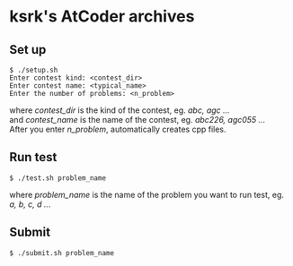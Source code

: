 # ksrk's AtCoder archives

## Set up
```commandline
$ ./setup.sh
Enter contest kind: <contest_dir>
Enter contest name: <typical_name>
Enter the number of problems: <n_problem>
```
where *contest_dir* is the kind of the contest, eg. *abc, agc ...*    
and *contest_name* is the name of the contest, eg. *abc226, agc055 ...*  
After you enter *n_problem*, automatically creates cpp files.
## Run test
```commandline
$ ./test.sh problem_name
```
where *problem_name* is the name of the problem you want to run test, eg. *a, b, c, d ...*

## Submit
```commandline
$ ./submit.sh problem_name
```
